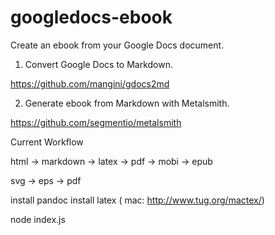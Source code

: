 googledocs-ebook
================

Create an ebook from your Google Docs document.

1. Convert Google Docs to Markdown. 

https://github.com/mangini/gdocs2md

2. Generate ebook from Markdown with Metalsmith.

https://github.com/segmentio/metalsmith


Current Workflow

html 	-> 	markdown 	-> latex 	-> pdf
									-> mobi
									-> epub


svg 	->  eps			-> pdf

install pandoc
install latex ( mac: http://www.tug.org/mactex/)

node index.js